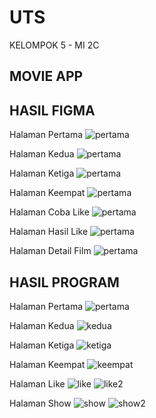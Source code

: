 # UTS

KELOMPOK 5 - MI 2C

## MOVIE APP

## HASIL FIGMA
Halaman Pertama
![pertama](figma/1.png)

Halaman Kedua
![pertama](figma/2.png)

Halaman Ketiga
![pertama](figma/3.png)

Halaman Keempat
![pertama](figma/4.png)

Halaman Coba Like
![pertama](figma/5.png)

Halaman Hasil Like
![pertama](figma/6.png)

Halaman Detail Film
![pertama](figma/7.png)



## HASIL PROGRAM

Halaman Pertama
![pertama](img/1.jpeg)

Halaman Kedua
![kedua](img/2.jpeg)

Halaman Ketiga
![ketiga](img/3.jpeg)

Halaman Keempat
![keempat](img/4.jpeg)

Halaman Like
![like](img/cobalike.jpeg)
![like2](img/like.jpeg)

Halaman Show
![show](img/showmore.jpeg)
![show2](img/showless.jpeg)